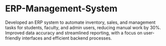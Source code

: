 # ERP-Management-System
Developed an ERP system to automate inventory, sales, and management tasks for students, faculty, and admin users, reducing manual work by 30%. Improved data accuracy and streamlined reporting, with a focus on user-friendly interfaces and efficient backend processes.
